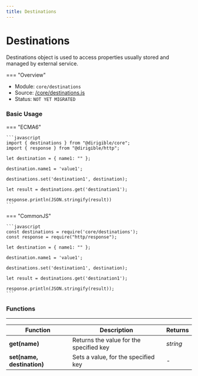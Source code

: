 ```yaml
---
title: Destinations
---
```


Destinations
===

Destinations object is used to access properties usually stored and managed by external service. 

=== "Overview"
- Module: `core/destinations`
- Source: [/core/destinations.js](https://github.com/eclipse/dirigible/blob/master/components/api-core/src/main/resources/META-INF/dirigible/core/destinations.js)
- Status: `NOT YET MIGRATED`

### Basic Usage

=== "ECMA6"

    ```javascript
    import { destinations } from "@dirigible/core";
    import { response } from "@dirigible/http";

    let destination = { name1: "" };

    destination.name1 = 'value1';

    destinations.set('destination1', destination);

    let result = destinations.get('destination1');

    response.println(JSON.stringify(result))
    ```

=== "CommonJS"

    ```javascript
    const destinations = require('core/destinations');
    const response = require("http/response");

    let destination = { name1: "" };

    destination.name1 = 'value1';

    destinations.set('destination1', destination);

    let result = destinations.get('destination1');

    response.println(JSON.stringify(result));
    ```


### Functions

---

Function     | Description | Returns
------------ | ----------- | --------
**get(name)** | Returns the value for the specified key | *string*
**set(name, destination)** | Sets a value, for the specified key | *-*
